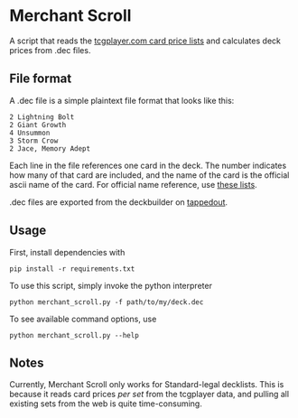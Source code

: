 Merchant Scroll
===============

A script that reads the
[tcgplayer.com card price lists](http://magic.tcgplayer.com/magic_price_guides.asp)
and calculates deck prices from .dec files.

File format
-----------

A .dec file is a simple plaintext file format that looks like this:

    2 Lightning Bolt
    2 Giant Growth
    4 Unsummon
    3 Storm Crow
    2 Jace, Memory Adept

Each line in the file references one card in the deck. The number indicates
how many of that card are included, and the name of the card is the official
ascii name of the card. For official name reference, use
[these lists](http://magic.tcgplayer.com/magic_price_guides.asp).

.dec files are exported from the deckbuilder on
[tappedout](http://tappedout.net).

Usage
-----

First, install dependencies with

    pip install -r requirements.txt

To use this script, simply invoke the python interpreter

    python merchant_scroll.py -f path/to/my/deck.dec

To see available command options, use

    python merchant_scroll.py --help

Notes
-----

Currently, Merchant Scroll only works for Standard-legal decklists. This is
because it reads card prices *per set* from the tcgplayer data, and pulling
all existing sets from the web is quite time-consuming.
